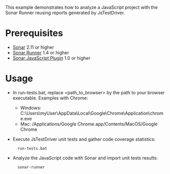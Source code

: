 This example demonstrates how to analyze a JavaScript project with the Sonar Runner reusing reports generated by JsTestDriver.

Prerequisites
=============
* [Sonar](http://www.sonarsource.org/downloads/) 2.11 or higher
* [Sonar Runner](http://docs.codehaus.org/display/SONAR/Installing+and+Configuring+Sonar+Runner) 1.4 or higher
* [Sonar JavaScript Plugin](http://docs.codehaus.org/display/SONAR/JavaScript+Plugin) 1.0 or higher

Usage
=====
* In run-tests.bat, replace <path_to_browser> by the path to your browser executable. Examples with Chrome:
  * Windows: C:\Users\myUser\AppData\Local\Google\Chrome\Application\chrome.exe
  * Mac: /Applications/Google Chrome.app/Contents/MacOS/Google Chrome
* Execute JsTestDriver unit tests and gather code coverage statistics:

        run-tests.bat

* Analyze the JavaScript code with Sonar and import unit tests results:

        sonar-runner
